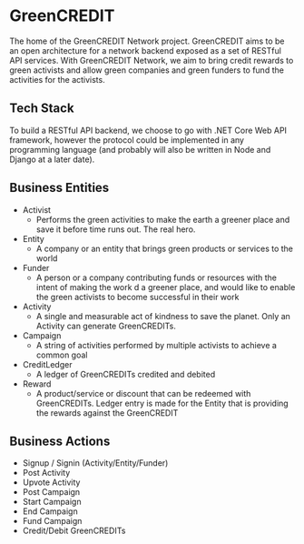 # GreenCREDIT
The home of the GreenCREDIT Network project. GreenCREDIT aims to be an open architecture for a network backend exposed as a set of RESTful API services. With GreenCREDIT Network, we aim to bring credit rewards to green activists and allow green companies and green funders to fund the activities for the activists.

## Tech Stack
To build a RESTful API backend, we choose to go with .NET Core Web API framework, however the protocol could be implemented in any programming language (and probably will also be written in Node and Django at a later date).

## Business Entities
* Activist
	* Performs the green activities to make the earth a greener place and save it before time runs out. The real hero.
* Entity
	* A company or an entity that brings green products or services to the world
* Funder
	* A person or a company contributing funds or resources with the intent of making the work d a greener place, and would like to enable the green activists to become successful in their work
* Activity
	* A single and measurable act of kindness to save the planet. Only an Activity can generate GreenCREDITs.
* Campaign
	* A string of activities performed by multiple activists to achieve a common goal
* CreditLedger
	* A ledger of GreenCREDITs credited and debited
* Reward
	* A product/service or discount that can be redeemed with GreenCREDITs. Ledger entry is made for the Entity that is providing the rewards against the GreenCREDIT

## Business Actions
* Signup / Signin (Activity/Entity/Funder)
* Post Activity
* Upvote Activity
* Post Campaign
* Start Campaign
* End Campaign
* Fund Campaign
* Credit/Debit GreenCREDITs
